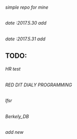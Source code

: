 ######  simple repo for mine
###### date :2017.5.30 add 
###### date :2017.5.31 add 
## TODO:
######	HR test
######	RED DIT DIALY PROGRAMMING
######  lfsr
######  Berkely_DB
######  add new
